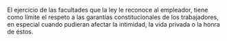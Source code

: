 El ejercicio de las facultades que la ley le reconoce al empleador, tiene como límite el respeto a las garantías constitucionales de los trabajadores, en especial cuando pudieran afectar la intimidad, la vida privada o la honra de éstos.
